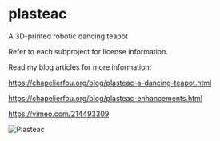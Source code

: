 # plasteac
A 3D-printed robotic dancing teapot

Refer to each subproject for license information.

Read my blog articles for more information:

https://chapelierfou.org/blog/plasteac-a-dancing-teapot.html

https://chapelierfou.org/blog/plasteac-enhancements.html

https://vimeo.com/214493309

![Plasteac](https://chapelierfou.org/blog/images/IMG_20170417_194630-small.jpg)

